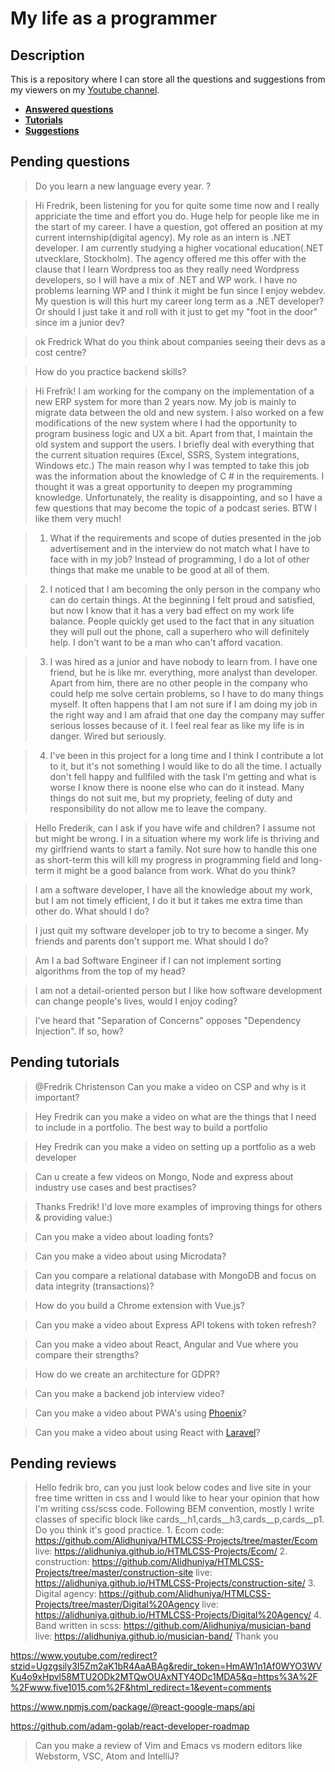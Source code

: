 # My life as a programmer

## Description

This is a repository where I can store all the 
questions and suggestions from my viewers on my [Youtube channel](https://www.youtube.com/user/Fidde12345).

* **[Answered questions](https://www.youtube.com/playlist?list=PLBAZWBMYeVYjXogYQDd1rwVI0c5YoioqU)**
* **[Tutorials](./tutorials.md)**
* **[Suggestions](./suggestions.md)**

## Pending questions

> Do you learn a new language every year. ?

> Hi Fredrik, been listening for you for quite some time now and I really appriciate the time and effort you do. Huge help for people like me in the start of my career. I have a question, got offered an position at my current internship(digital agency). My role as an intern is .NET developer. I am currently studying a higher vocational education(.NET utvecklare, Stockholm). The agency offered me this offer with the clause that I learn Wordpress too as they really need Wordpress developers, so I will have a mix of .NET and WP work. I have no problems learning WP and I think it might be fun since I enjoy webdev. My question is will this hurt my career long term as a .NET developer? Or should I just take it and roll with it just to get my "foot in the door" since im a junior dev?

> ok Fredrick What do you think about companies seeing their devs as a cost centre?

> How do you practice backend skills?

> Hi Frefrik! I am working for the company on the implementation of a new ERP system for more than 2 years now. My job is mainly to migrate data between the old and new system. I also worked on a few modifications of the new system where I had the opportunity to program business logic and UX a bit. Apart from that, I maintain the old system and support the users. I briefly deal with everything that the current situation requires (Excel, SSRS, System integrations, Windows etc.)
The main reason why I was tempted to take this job was the information about the knowledge of C # in the requirements. I thought it was a great opportunity to deepen my programming knowledge.
Unfortunately, the reality is disappointing, and so I have a few questions that may become the topic of a podcast series. BTW I like them very much!

> 1. What if the requirements and scope of duties presented in the job advertisement and in the interview do not match what I have to face with in my job? Instead of programming, I do a lot of other things that make me unable to be good at all of them.

> 2. I noticed that I am becoming the only person in the company who can do certain things. At the beginning I felt proud and satisfied, but now I know that it has a very bad effect on my work life balance. People quickly get used to the fact that in any situation they will pull out the phone, call a superhero who will definitely help. I don't want to be a man who can't afford vacation.

> 3. I was hired as a junior and have nobody to learn from. I have one friend, but he is like mr. everything, more analyst than developer. Apart from him, there are no other people in the company who could help me solve certain problems, so I have to do many things myself. It often happens that I am not sure if I am doing my job in the right way and I am afraid that one day the company may suffer serious losses because of it. I feel real fear as like my life is in danger. Wired but seriously.

> 4. I've been in this project for a long time and I think I contribute a lot to it, but it's not something I would like to do all the time. I actually don't fell happy and fullfiled with the task I'm getting and what is worse I know there is noone else who can do it instead. Many things do not suit me, but my propriety, feeling of duty and responsibility do not allow me to leave the company.

> Hello Frederik, can I ask if you have wife and children? I assume not but might be wrong. I in a situation where my work life is thriving and my girlfriend wants to start a family.  Not sure how to handle this one as short-term this will kill my progress in programming field and long-term it might be a good balance from work. What do you think?

> I am a software developer, I have all the knowledge about my work, but I am not timely efficient, I do it but it takes me extra time than other do. What should I do?

> I just quit my software developer job to try to become a singer. My friends and parents don't support me. What should I do?

> Am I a bad Software Engineer if I can not implement sorting algorithms from the top of my head?

> I am not a detail-oriented person but I like how software development can change people's lives, would I enjoy coding?

> I've heard that "Separation of Concerns" opposes "Dependency Injection". If so, how?

## Pending tutorials

> @Fredrik Christenson Can you make a video on CSP and why is it important?

> Hey Fredrik can you make a video on what are the things that I need to include in a portfolio. The best way to build a portfolio

> Hey Fredrik can you make a video on setting up a portfolio as a web developer

> Can u create a few videos on Mongo, Node and express about industry use cases and best practises?

> Thanks Fredrik! I'd love more examples of improving things for others & providing value:)

> Can you make a video about loading fonts?

> Can you make a video about using Microdata?

> Can you compare a relational database with MongoDB and focus on data integrity (transactions)?

> How do you build a Chrome extension with Vue.js?

> Can you make a video about Express API tokens with token refresh?

> Can you make a video about React, Angular and Vue where you compare their strengths?

> How do we create an architecture for GDPR?

> Can you make a backend job interview video?

> Can you make a video about PWA's using [Phoenix](http://phoenixframework.org)?

> Can you make a video about using React with [Laravel](https://laravel.com/)?

## Pending reviews

> Hello fedrik bro, can you just look below codes and live site in your free time written in css  and I would like to hear your opinion that how I'm writing css/scss code. Following BEM convention, mostly I write classes of specific block like cards__h1,cards__h3,cards__p,cards__p1. Do you think it's good practice. 1. Ecom code: https://github.com/Alidhuniya/HTMLCSS-Projects/tree/master/Ecom live: https://alidhuniya.github.io/HTMLCSS-Projects/Ecom/ 2. construction: https://github.com/Alidhuniya/HTMLCSS-Projects/tree/master/construction-site live:  https://alidhuniya.github.io/HTMLCSS-Projects/construction-site/ 3. Digital agency: https://github.com/Alidhuniya/HTMLCSS-Projects/tree/master/Digital%20Agency live:  https://alidhuniya.github.io/HTMLCSS-Projects/Digital%20Agency/ 4. Band written in scss:  https://github.com/Alidhuniya/musician-band live:  https://alidhuniya.github.io/musician-band/ Thank you

https://www.youtube.com/redirect?stzid=Ugzgsily3I5Zm2aK1bR4AaABAg&redir_token=HmAW1n1Af0WYO3WVKu4o9xHpvl58MTU2ODk2MTQwOUAxNTY4ODc1MDA5&q=https%3A%2F%2Fwww.five1015.com%2F&html_redirect=1&event=comments

https://www.npmjs.com/package/@react-google-maps/api

https://github.com/adam-golab/react-developer-roadmap

> Can you make a review of Vim and Emacs vs modern editors like Webstorm, VSC, Atom and IntelliJ?
